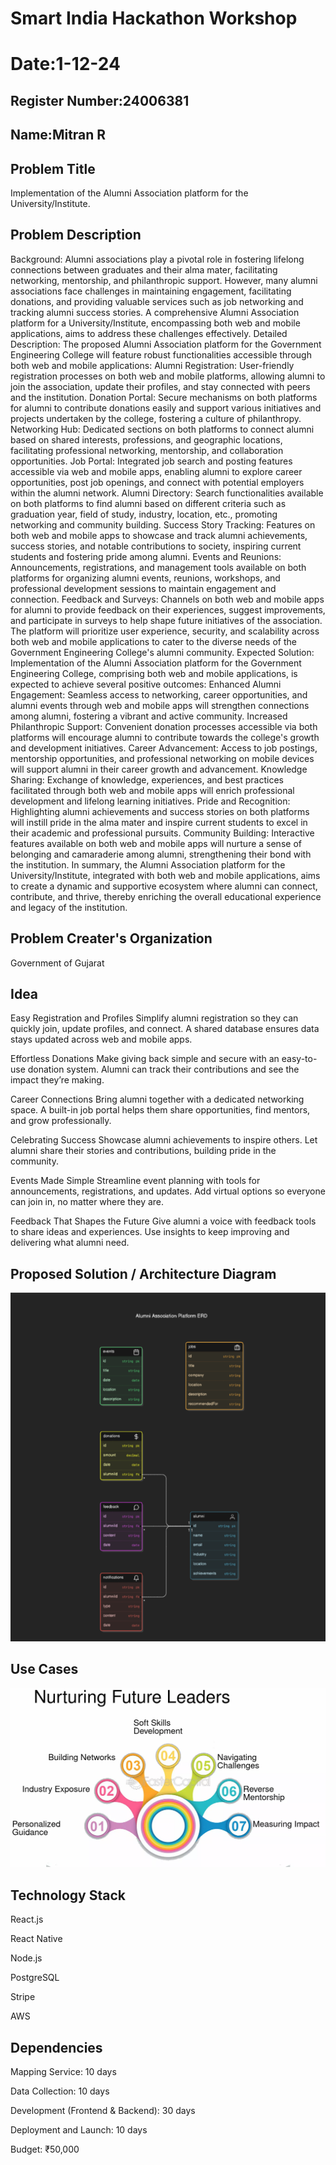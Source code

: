 # Smart India Hackathon Workshop
# Date:1-12-24
## Register Number:24006381
## Name:Mitran R
## Problem Title
Implementation of the Alumni Association platform for the University/Institute.
## Problem Description
Background: Alumni associations play a pivotal role in fostering lifelong connections between graduates and their alma mater, facilitating networking, mentorship, and philanthropic support. However, many alumni associations face challenges in maintaining engagement, facilitating donations, and providing valuable services such as job networking and tracking alumni success stories. A comprehensive Alumni Association platform for a University/Institute, encompassing both web and mobile applications, aims to address these challenges effectively. Detailed Description: The proposed Alumni Association platform for the Government Engineering College will feature robust functionalities accessible through both web and mobile applications: Alumni Registration: User-friendly registration processes on both web and mobile platforms, allowing alumni to join the association, update their profiles, and stay connected with peers and the institution. Donation Portal: Secure mechanisms on both platforms for alumni to contribute donations easily and support various initiatives and projects undertaken by the college, fostering a culture of philanthropy. Networking Hub: Dedicated sections on both platforms to connect alumni based on shared interests, professions, and geographic locations, facilitating professional networking, mentorship, and collaboration opportunities. Job Portal: Integrated job search and posting features accessible via web and mobile apps, enabling alumni to explore career opportunities, post job openings, and connect with potential employers within the alumni network. Alumni Directory: Search functionalities available on both platforms to find alumni based on different criteria such as graduation year, field of study, industry, location, etc., promoting networking and community building. Success Story Tracking: Features on both web and mobile apps to showcase and track alumni achievements, success stories, and notable contributions to society, inspiring current students and fostering pride among alumni. Events and Reunions: Announcements, registrations, and management tools available on both platforms for organizing alumni events, reunions, workshops, and professional development sessions to maintain engagement and connection. Feedback and Surveys: Channels on both web and mobile apps for alumni to provide feedback on their experiences, suggest improvements, and participate in surveys to help shape future initiatives of the association. The platform will prioritize user experience, security, and scalability across both web and mobile applications to cater to the diverse needs of the Government Engineering College's alumni community. Expected Solution: Implementation of the Alumni Association platform for the Government Engineering College, comprising both web and mobile applications, is expected to achieve several positive outcomes: Enhanced Alumni Engagement: Seamless access to networking, career opportunities, and alumni events through web and mobile apps will strengthen connections among alumni, fostering a vibrant and active community. Increased Philanthropic Support: Convenient donation processes accessible via both platforms will encourage alumni to contribute towards the college's growth and development initiatives. Career Advancement: Access to job postings, mentorship opportunities, and professional networking on mobile devices will support alumni in their career growth and advancement. Knowledge Sharing: Exchange of knowledge, experiences, and best practices facilitated through both web and mobile apps will enrich professional development and lifelong learning initiatives. Pride and Recognition: Highlighting alumni achievements and success stories on both platforms will instill pride in the alma mater and inspire current students to excel in their academic and professional pursuits. Community Building: Interactive features available on both web and mobile apps will nurture a sense of belonging and camaraderie among alumni, strengthening their bond with the institution. In summary, the Alumni Association platform for the University/Institute, integrated with both web and mobile applications, aims to create a dynamic and supportive ecosystem where alumni can connect, contribute, and thrive, thereby enriching the overall educational experience and legacy of the institution.
## Problem Creater's Organization
Government of Gujarat

## Idea

Easy Registration and Profiles
Simplify alumni registration so they can quickly join, update profiles, and connect. A shared database ensures data stays updated across web and mobile apps.

Effortless Donations
Make giving back simple and secure with an easy-to-use donation system. Alumni can track their contributions and see the impact they’re making.

Career Connections
Bring alumni together with a dedicated networking space. A built-in job portal helps them share opportunities, find mentors, and grow professionally.

Celebrating Success
Showcase alumni achievements to inspire others. Let alumni share their stories and contributions, building pride in the community.

Events Made Simple
Streamline event planning with tools for announcements, registrations, and updates. Add virtual options so everyone can join in, no matter where they are.

Feedback That Shapes the Future
Give alumni a voice with feedback tools to share ideas and experiences. Use insights to keep improving and delivering what alumni need.

## Proposed Solution / Architecture Diagram
![alt text](1.png)

## Use Cases
![alt text](college.jpg)

## Technology Stack

React.js 

React Native

Node.js

PostgreSQL 

Stripe 

AWS 

## Dependencies

Mapping Service: 10 days

Data Collection: 10 days

Development (Frontend & Backend): 30 days

Deployment and Launch: 10 days

Budget: ₹50,000
